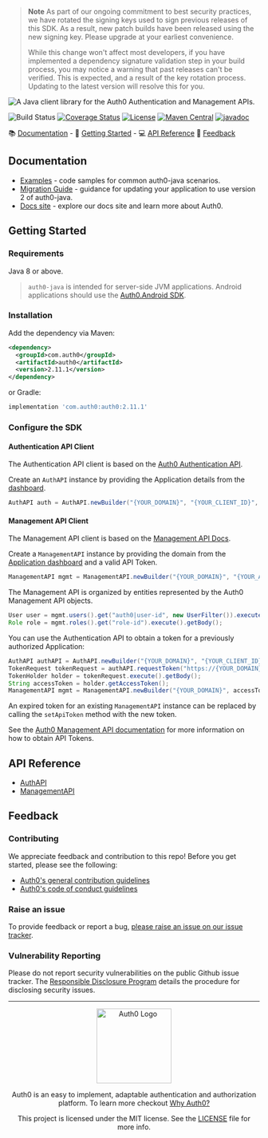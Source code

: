 > **Note**
> As part of our ongoing commitment to best security practices, we have rotated the signing keys used to sign previous releases of this SDK. As a result, new patch builds have been released using the new signing key. Please upgrade at your earliest convenience.
>
> While this change won't affect most developers, if you have implemented a dependency signature validation step in your build process, you may notice a warning that past releases can't be verified. This is expected, and a result of the key rotation process. Updating to the latest version will resolve this for you.

![A Java client library for the Auth0 Authentication and Management APIs.](https://cdn.auth0.com/website/sdks/banners/auth0-java-banner.png)

![Build Status](https://img.shields.io/github/checks-status/auth0/auth0-java/master)
[![Coverage Status](https://codecov.io/gh/auth0/auth0-java/branch/master/graph/badge.svg?style=flat-square)](https://codecov.io/github/auth0/auth0-java)
[![License](http://img.shields.io/:license-mit-blue.svg?style=flat)](https://doge.mit-license.org/)
[![Maven Central](https://img.shields.io/maven-central/v/com.auth0/auth0.svg?style=flat-square)](https://search.maven.org/#search%7Cga%7C1%7Cg%3A%22com.auth0%22%20AND%20a%3A%22auth0%22)
[![javadoc](https://javadoc.io/badge2/com.auth0/auth0/javadoc.svg)](https://javadoc.io/doc/com.auth0/auth0)

:books: [Documentation](#documentation) - :rocket: [Getting Started](#getting-started) - :computer: [API Reference](#api-reference) :speech_balloon: [Feedback](#feedback)

## Documentation
- [Examples](./EXAMPLES.md) - code samples for common auth0-java scenarios.
- [Migration Guide](./MIGRATION_GUIDE.md) - guidance for updating your application to use version 2 of auth0-java.
- [Docs site](https://www.auth0.com/docs) - explore our docs site and learn more about Auth0.

## Getting Started

### Requirements

Java 8 or above.

> `auth0-java` is intended for server-side JVM applications. Android applications should use the [Auth0.Android SDK](https://github.com/auth0/auth0.android).

### Installation

Add the dependency via Maven:

```xml
<dependency>
  <groupId>com.auth0</groupId>
  <artifactId>auth0</artifactId>
  <version>2.11.1</version>
</dependency>
```

or Gradle:

```gradle
implementation 'com.auth0:auth0:2.11.1'
```

### Configure the SDK

#### Authentication API Client

The Authentication API client is based on the [Auth0 Authentication API](https://auth0.com/docs/api/authentication).

Create an `AuthAPI` instance by providing the Application details from the [dashboard](https://manage.auth0.com/#/applications).

```java
AuthAPI auth = AuthAPI.newBuilder("{YOUR_DOMAIN}", "{YOUR_CLIENT_ID}", "{YOUR_CLIENT_SECRET}").build();
```

#### Management API Client

The Management API client is based on the [Management API Docs](https://auth0.com/docs/api/management/v2).

Create a `ManagementAPI` instance by providing the domain from the [Application dashboard](https://manage.auth0.com/#/applications) and a valid API Token.

```java
ManagementAPI mgmt = ManagementAPI.newBuilder("{YOUR_DOMAIN}", "{YOUR_API_TOKEN}").build();
```

The Management API is organized by entities represented by the Auth0 Management API objects.

```java
User user = mgmt.users().get("auth0|user-id", new UserFilter()).execute().getBody();
Role role = mgmt.roles().get("role-id").execute().getBody();
```

You can use the Authentication API to obtain a token for a previously authorized Application:

```java
AuthAPI authAPI = AuthAPI.newBuilder("{YOUR_DOMAIN}", "{YOUR_CLIENT_ID}", "{YOUR_CLIENT_SECRET}").build();
TokenRequest tokenRequest = authAPI.requestToken("https://{YOUR_DOMAIN}/api/v2/");
TokenHolder holder = tokenRequest.execute().getBody();
String accessToken = holder.getAccessToken();
ManagementAPI mgmt = ManagementAPI.newBuilder("{YOUR_DOMAIN}", accessToken).build();
```

An expired token for an existing `ManagementAPI` instance can be replaced by calling the `setApiToken` method with the new token.

See the [Auth0 Management API documentation](https://auth0.com/docs/api/management/v2/tokens) for more information on how to obtain API Tokens.

## API Reference

- [AuthAPI](https://javadoc.io/doc/com.auth0/auth0/latest/com/auth0/client/auth/AuthAPI.html)
- [ManagementAPI](https://javadoc.io/doc/com.auth0/auth0/latest/com/auth0/client/mgmt/ManagementAPI.html)

## Feedback

### Contributing

We appreciate feedback and contribution to this repo! Before you get started, please see the following:

- [Auth0's general contribution guidelines](https://github.com/auth0/open-source-template/blob/master/GENERAL-CONTRIBUTING.md)
- [Auth0's code of conduct guidelines](https://github.com/auth0/open-source-template/blob/master/CODE-OF-CONDUCT.md)

### Raise an issue
To provide feedback or report a bug, [please raise an issue on our issue tracker](https://github.com/auth0/auth0-java/issues).

### Vulnerability Reporting
Please do not report security vulnerabilities on the public Github issue tracker. The [Responsible Disclosure Program](https://auth0.com/whitehat) details the procedure for disclosing security issues.

---

<p align="center">
  <picture>
    <source media="(prefers-color-scheme: light)" srcset="https://cdn.auth0.com/website/sdks/logos/auth0_light_mode.png"   width="150">
    <source media="(prefers-color-scheme: dark)" srcset="https://cdn.auth0.com/website/sdks/logos/auth0_dark_mode.png" width="150">
    <img alt="Auth0 Logo" src="./auth0_light_mode.png" width="150">
  </picture>
</p>
<p align="center">Auth0 is an easy to implement, adaptable authentication and authorization platform. To learn more checkout <a href="https://auth0.com/why-auth0">Why Auth0?</a></p>
<p align="center">
This project is licensed under the MIT license. See the <a href="./LICENSE"> LICENSE</a> file for more info.</p>
